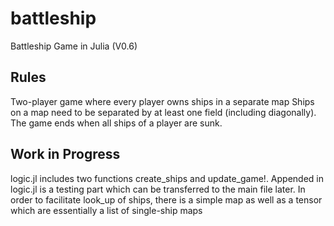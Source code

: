 # battleship
Battleship Game in Julia
(V0.6)

## Rules
Two-player game where every player owns ships in a separate map
Ships on a map need to be separated by at least one field (including diagonally).
The game ends when all ships of a player are sunk.


## Work in Progress

logic.jl includes two functions create_ships and update_game!. Appended in logic.jl is a testing part which can be transferred to the main file later. In order to facilitate look_up of ships, there is a simple map as well as a tensor which are essentially a list of single-ship maps

